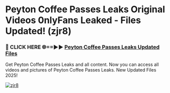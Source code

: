 # Peyton Coffee Passes Leaks Original Videos 0nlyFans Leaked - Files Updated! (zjr8)

<h3>🔴 CLICK HERE 🌐==►► <a href="https://tinyurl.com/x26r9saj" rel="nofollow">Peyton Coffee Passes Leaks Updated Files</a></h3>

Get Peyton Coffee Passes Leaks and all content. Now you can access all videos and pictures of Peyton Coffee Passes Leaks. New Updated Files 2025!

[![zjr8](https://i.imgur.com/LkgZPqh.gif)](https://tinyurl.com/x26r9saj)
